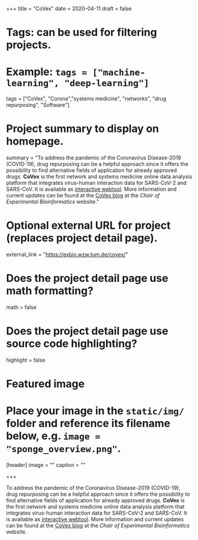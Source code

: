 +++
title = "CoVex"
date = 2020-04-11
draft = false

# Tags: can be used for filtering projects.
# Example: `tags = ["machine-learning", "deep-learning"]`
tags = ["CoVex", "Corona","systems medicine", "networks", "drug repurposing", "Software"]

# Project summary to display on homepage.
summary = "To address the pandemic of the Coronavirus Disease-2019 (COVID-19), drug repurposing can be a helpful approach since it offers the possibility to find alternative fields of application for already approved drugs. **CoVex** is the first network and systems medicine online data analysis platform that integrates virus-human interaction data for SARS-CoV-2 and SARS-CoV. It is available as [interactive webtool](https://exbio.wzw.tum.de/covex/). More information and current updates can be found at the [CoVex blog](https://www.baumbachlab.net/exbio-vs-covid-part-1) at the *Chair of Experimental Bioinformatics* website."

# Optional external URL for project (replaces project detail page).
external_link = "https://exbio.wzw.tum.de/covex/"

# Does the project detail page use math formatting?
math = false

# Does the project detail page use source code highlighting?
highlight = false

# Featured image
# Place your image in the `static/img/` folder and reference its filename below, e.g. `image = "sponge_overview.png"`.
[header]
image = ""
caption = ""

+++

To address the pandemic of the Coronavirus Disease-2019 (COVID-19), drug repurposing can be a helpful approach since it offers the possibility to find alternative fields of application for already approved drugs. **CoVex** is the first network and systems medicine online data analysis platform that integrates virus-human interaction data for SARS-CoV-2 and SARS-CoV. It is available as [interactive webtool](https://exbio.wzw.tum.de/covex/). More information and current updates can be found at the [CoVex blog](https://www.baumbachlab.net/exbio-vs-covid-part-1) at the *Chair of Experimental Bioinformatics* website.
